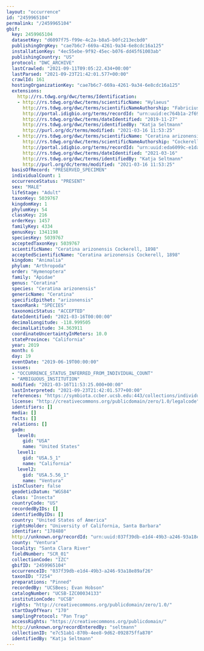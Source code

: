 ```yaml
---
layout: "occurrence"
id: "2459965104"
permalink: "/2459965104"
gbif:
  key: 2459965104
  datasetKey: "d6097f75-f99e-4c2a-b8a5-b0fc213ecbd0"
  publishingOrgKey: "cae7b6c7-669a-4261-9a34-6e8cdc16a125"
  installationKey: "4ec55ebe-9f92-45ec-b076-dd45f61003ab"
  publishingCountry: "US"
  protocol: "DWC_ARCHIVE"
  lastCrawled: "2021-09-11T09:05:22.434+00:00"
  lastParsed: "2021-09-23T21:42:01.577+00:00"
  crawlId: 161
  hostingOrganizationKey: "cae7b6c7-669a-4261-9a34-6e8cdc16a125"
  extensions:
    http://rs.tdwg.org/dwc/terms/Identification:
    - http://rs.tdwg.org/dwc/terms/scientificName: "Hylaeus"
      http://rs.tdwg.org/dwc/terms/scientificNameAuthorship: "Fabricius, 1793"
      http://portal.idigbio.org/terms/recordId: "urn:uuid:ec764b1a-2f69-4d18-b590-b7cf53e12859"
      http://rs.tdwg.org/dwc/terms/dateIdentified: "2019-11-27"
      http://rs.tdwg.org/dwc/terms/identifiedBy: "Katja Seltmann"
      http://purl.org/dc/terms/modified: "2021-03-16 11:53:25"
    - http://rs.tdwg.org/dwc/terms/scientificName: "Ceratina arizonensis"
      http://rs.tdwg.org/dwc/terms/scientificNameAuthorship: "Cockerell, 1898"
      http://portal.idigbio.org/terms/recordId: "urn:uuid:eda6099c-e1da-4dd8-819a-31303783d4c7"
      http://rs.tdwg.org/dwc/terms/dateIdentified: "2021-03-16"
      http://rs.tdwg.org/dwc/terms/identifiedBy: "Katja Seltmann"
      http://purl.org/dc/terms/modified: "2021-03-16 11:53:25"
  basisOfRecord: "PRESERVED_SPECIMEN"
  individualCount: 1
  occurrenceStatus: "PRESENT"
  sex: "MALE"
  lifeStage: "Adult"
  taxonKey: 5039767
  kingdomKey: 1
  phylumKey: 54
  classKey: 216
  orderKey: 1457
  familyKey: 4334
  genusKey: 1341198
  speciesKey: 5039767
  acceptedTaxonKey: 5039767
  scientificName: "Ceratina arizonensis Cockerell, 1898"
  acceptedScientificName: "Ceratina arizonensis Cockerell, 1898"
  kingdom: "Animalia"
  phylum: "Arthropoda"
  order: "Hymenoptera"
  family: "Apidae"
  genus: "Ceratina"
  species: "Ceratina arizonensis"
  genericName: "Ceratina"
  specificEpithet: "arizonensis"
  taxonRank: "SPECIES"
  taxonomicStatus: "ACCEPTED"
  dateIdentified: "2021-03-16T00:00:00"
  decimalLongitude: -118.999505
  decimalLatitude: 34.363911
  coordinateUncertaintyInMeters: 10.0
  stateProvince: "California"
  year: 2019
  month: 6
  day: 19
  eventDate: "2019-06-19T00:00:00"
  issues:
  - "OCCURRENCE_STATUS_INFERRED_FROM_INDIVIDUAL_COUNT"
  - "AMBIGUOUS_INSTITUTION"
  modified: "2021-03-16T11:53:25.000+00:00"
  lastInterpreted: "2021-09-23T21:42:01.577+00:00"
  references: "https://symbiota.ccber.ucsb.edu:443/collections/individual/index.php?occid=178480"
  license: "http://creativecommons.org/publicdomain/zero/1.0/legalcode"
  identifiers: []
  media: []
  facts: []
  relations: []
  gadm:
    level0:
      gid: "USA"
      name: "United States"
    level1:
      gid: "USA.5_1"
      name: "California"
    level2:
      gid: "USA.5.56_1"
      name: "Ventura"
  isInCluster: false
  geodeticDatum: "WGS84"
  class: "Insecta"
  countryCode: "US"
  recordedByIDs: []
  identifiedByIDs: []
  country: "United States of America"
  rightsHolder: "University of California, Santa Barbara"
  identifier: "178480"
  http://unknown.org/recordId: "urn:uuid:037f39db-e1d4-49b3-a246-93a18e89af26"
  county: "Ventura"
  locality: "Santa Clara River"
  fieldNumber: "SCR_01"
  collectionCode: "IZC"
  gbifID: "2459965104"
  occurrenceID: "037f39db-e1d4-49b3-a246-93a18e89af26"
  taxonID: "7254"
  preparations: "Pinned"
  recordedBy: "UCSBees; Evan Hobson"
  catalogNumber: "UCSB-IZC00034133"
  institutionCode: "UCSB"
  rights: "http://creativecommons.org/publicdomain/zero/1.0/"
  startDayOfYear: "170"
  samplingProtocol: "Pan Trap"
  accessRights: "https://creativecommons.org/publicdomain/"
  http://unknown.org/recordEnteredBy: "seltmann"
  collectionID: "e7c51ab1-870b-4ee8-9d62-092875ffa870"
  identifiedBy: "Katja Seltmann"
---
```

